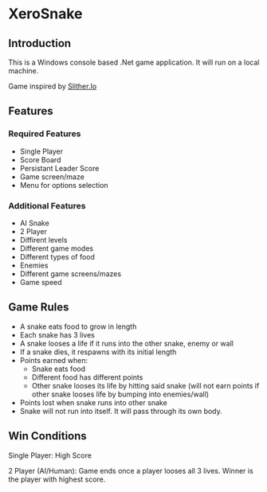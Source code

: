 # XeroSnake

## Introduction

This is a Windows console based .Net game application. It will run on a local machine.

Game inspired by [Slither.Io](https://slither.io)

## Features
### Required Features

* Single Player
* Score Board
* Persistant Leader Score
* Game screen/maze
* Menu for options selection

### Additional Features

* AI Snake
* 2 Player
* Diffirent levels
* Different game modes
* Different types of food 
* Enemies
* Different game screens/mazes
* Game speed

## Game Rules

* A snake eats food to grow in length
* Each snake has 3 lives
* A snake looses a life if it runs into the other snake, enemy or wall
* If a snake dies, it respawns with its initial length
* Points earned when:
  * Snake eats food
  * Different food has different points
  * Other snake looses its life by hitting said snake (will not earn points if other snake looses life by bumping into enemies/wall)
* Points lost when snake runs into other snake 
* Snake will not run into itself. It will pass through its own body.

## Win Conditions

Single Player: High Score

2 Player (AI/Human): Game ends once a player looses all 3 lives. Winner is the player with highest score.


